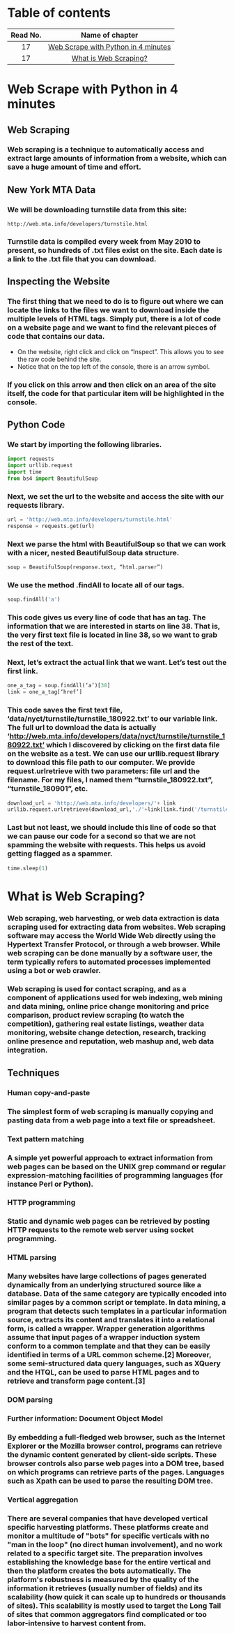 # Table of contents
|Read No. | Name of chapter|
|:---------: |:--------------:|
|17|[Web Scrape with Python in 4 minutes](Web-Scrape-with-Python-in-4-minutes.md)
|17|[What is Web Scraping?](What-is-Web-Scraping.md)


# Web Scrape with Python in 4 minutes
## Web Scraping
### Web scraping is a technique to automatically access and extract large amounts of information from a website, which can save a huge amount of time and effort.

## New York MTA Data
### We will be downloading turnstile data from this site:
```
http://web.mta.info/developers/turnstile.html
```
### Turnstile data is compiled every week from May 2010 to present, so hundreds of .txt files exist on the site. Each date is a link to the .txt file that you can download.

## Inspecting the Website
### The first thing that we need to do is to figure out where we can locate the links to the files we want to download inside the multiple levels of HTML tags. Simply put, there is a lot of code on a website page and we want to find the relevant pieces of code that contains our data.

- On the website, right click and click on “Inspect”. This allows you to see the raw code behind the site.
- Notice that on the top left of the console, there is an arrow symbol.
### If you click on this arrow and then click on an area of the site itself, the code for that particular item will be highlighted in the console.

## Python Code
### We start by importing the following libraries.
```python
import requests
import urllib.request
import time
from bs4 import BeautifulSoup
```
### Next, we set the url to the website and access the site with our requests library.
```python
url = 'http://web.mta.info/developers/turnstile.html'
response = requests.get(url)
```

### Next we parse the html with BeautifulSoup so that we can work with a nicer, nested BeautifulSoup data structure.
```python
soup = BeautifulSoup(response.text, “html.parser”)
```
### We use the method .findAll to locate all of our <a> tags.
```python
soup.findAll('a')
```
### This code gives us every line of code that has an <a> tag. The information that we are interested in starts on line 38. That is, the very first text file is located in line 38, so we want to grab the rest of the text.
### Next, let’s extract the actual link that we want. Let’s test out the first link.

```python
one_a_tag = soup.findAll(‘a’)[38]
link = one_a_tag[‘href’]
```
### This code saves the first text file, ‘data/nyct/turnstile/turnstile_180922.txt’ to our variable link. The full url to download the data is actually ‘http://web.mta.info/developers/data/nyct/turnstile/turnstile_180922.txt’ which I discovered by clicking on the first data file on the website as a test. We can use our urllib.request library to download this file path to our computer. We provide request.urlretrieve with two parameters: file url and the filename. For my files, I named them “turnstile_180922.txt”, “turnstile_180901”, etc.
```python
download_url = 'http://web.mta.info/developers/'+ link
urllib.request.urlretrieve(download_url,'./'+link[link.find('/turnstile_')+1:])
```
### Last but not least, we should include this line of code so that we can pause our code for a second so that we are not spamming the website with requests. This helps us avoid getting flagged as a spammer.
```python
time.sleep(1)
```


# What is Web Scraping?
### Web scraping, web harvesting, or web data extraction is data scraping used for extracting data from websites. Web scraping software may access the World Wide Web directly using the Hypertext Transfer Protocol, or through a web browser. While web scraping can be done manually by a software user, the term typically refers to automated processes implemented using a bot or web crawler.

### Web scraping is used for contact scraping, and as a component of applications used for web indexing, web mining and data mining, online price change monitoring and price comparison, product review scraping (to watch the competition), gathering real estate listings, weather data monitoring, website change detection, research, tracking online presence and reputation, web mashup and, web data integration.

## Techniques
### **Human copy-and-paste**
### The simplest form of web scraping is manually copying and pasting data from a web page into a text file or spreadsheet.

### **Text pattern matching**
### A simple yet powerful approach to extract information from web pages can be based on the UNIX grep command or regular expression-matching facilities of programming languages (for instance Perl or Python).

### **HTTP programming**
### Static and dynamic web pages can be retrieved by posting HTTP requests to the remote web server using socket programming.

### **HTML parsing**
### Many websites have large collections of pages generated dynamically from an underlying structured source like a database. Data of the same category are typically encoded into similar pages by a common script or template. In data mining, a program that detects such templates in a particular information source, extracts its content and translates it into a relational form, is called a wrapper. Wrapper generation algorithms assume that input pages of a wrapper induction system conform to a common template and that they can be easily identified in terms of a URL common scheme.[2] Moreover, some semi-structured data query languages, such as XQuery and the HTQL, can be used to parse HTML pages and to retrieve and transform page content.[3]

### **DOM parsing**
### Further information: Document Object Model
### By embedding a full-fledged web browser, such as the Internet Explorer or the Mozilla browser control, programs can retrieve the dynamic content generated by client-side scripts. These browser controls also parse web pages into a DOM tree, based on which programs can retrieve parts of the pages. Languages such as Xpath can be used to parse the resulting DOM tree.

### **Vertical aggregation**
### There are several companies that have developed vertical specific harvesting platforms. These platforms create and monitor a multitude of "bots" for specific verticals with no "man in the loop" (no direct human involvement), and no work related to a specific target site. The preparation involves establishing the knowledge base for the entire vertical and then the platform creates the bots automatically. The platform's robustness is measured by the quality of the information it retrieves (usually number of fields) and its scalability (how quick it can scale up to hundreds or thousands of sites). This scalability is mostly used to target the Long Tail of sites that common aggregators find complicated or too labor-intensive to harvest content from.